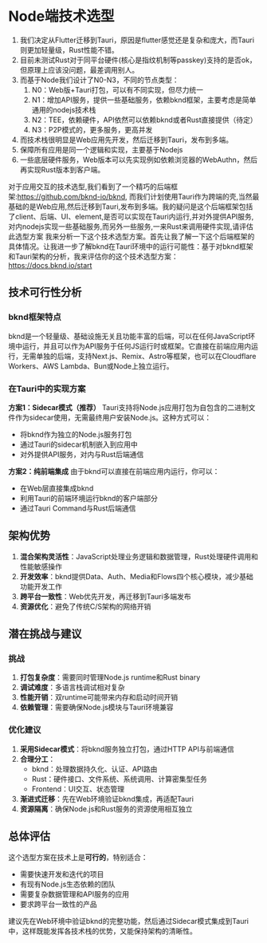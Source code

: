 # Node端技术选型
1. 我们决定从Flutter迁移到Tauri，原因是flutter感觉还是复杂和庞大，而Tauri则更加轻量级，Rust性能不错。
2. 目前未测试Rust对于同平台硬件(核心是指纹机制等passkey)支持的是否ok，但原理上应该没问题，最差调用别人。
3. 而基于Node我们设计了N0-N3，不同的节点类型：
   1. N0：Web版+Tauri打包，可以有不同实现，但尽力统一
   2. N1：增加API服务，提供一些基础服务，依赖bknd框架，主要考虑是简单通用的nodejs技术栈
   3. N2：TEE，依赖硬件，API依然可以依赖bknd或者Rust直接提供（待定）
   4. N3：P2P模式的，更多服务，更高并发
4. 而技术栈很明显是Web应用先开发，然后迁移到Tauri，发布到多端。
5. 保障所有应用是同一个逻辑和实现，主要基于Nodejs
6. 一些底层硬件服务，Web版本可以先实现例如依赖浏览器的WebAuthn，然后再实现Rust版本到客户端。



对于应用交互的技术选型,我们看到了一个精巧的后端框架:https://github.com/bknd-io/bknd,
而我们计划使用Tauri作为跨端的壳,当然最基础的是Web应用,然后迁移到Tauri,发布到多端。我的疑问是这个后端框架包括了client、后端、UI、element,是否可以实现在Tauri内运行,并对外提供API服务,对内nodejs实现一些基础服务,而另外一些服务,一来Rust来调用硬件实现,请评估此选型方案
我来分析一下这个技术选型方案。首先让我了解一下这个后端框架的具体情况。让我进一步了解bknd在Tauri环境中的运行可能性：基于对bknd框架和Tauri架构的分析，我来评估你的这个技术选型方案：
https://docs.bknd.io/start

## 技术可行性分析

### bknd框架特点
bknd是一个轻量级、基础设施无关且功能丰富的后端，可以在任何JavaScript环境中运行，并且可以作为API服务于任何JS运行时或框架。它直接在前端应用内运行，无需单独的后端，支持Next.js、Remix、Astro等框架，也可以在Cloudflare Workers、AWS Lambda、Bun或Node上独立运行。

### 在Tauri中的实现方案

**方案1：Sidecar模式（推荐）**
Tauri支持将Node.js应用打包为自包含的二进制文件作为sidecar使用，无需最终用户安装Node.js。这种方式可以：
- 将bknd作为独立的Node.js服务打包
- 通过Tauri的sidecar机制嵌入到应用中
- 对外提供API服务，对内与Rust后端通信

**方案2：纯前端集成**
由于bknd可以直接在前端应用内运行，你可以：
- 在Web层直接集成bknd
- 利用Tauri的前端环境运行bknd的客户端部分
- 通过Tauri Command与Rust后端通信

## 架构优势

1. **混合架构灵活性**：JavaScript处理业务逻辑和数据管理，Rust处理硬件调用和性能敏感操作
2. **开发效率**：bknd提供Data、Auth、Media和Flows四个核心模块，减少基础功能开发工作
3. **跨平台一致性**：Web优先开发，再迁移到Tauri多端发布
4. **资源优化**：避免了传统C/S架构的网络开销

## 潜在挑战与建议

### 挑战
1. **打包复杂度**：需要同时管理Node.js runtime和Rust binary
2. **调试难度**：多语言栈调试相对复杂
3. **性能开销**：双runtime可能带来内存和启动时间开销
4. **依赖管理**：需要确保Node.js模块与Tauri环境兼容

### 优化建议
1. **采用Sidecar模式**：将bknd服务独立打包，通过HTTP API与前端通信
2. **合理分工**：
   - bknd：处理数据持久化、认证、API路由
   - Rust：硬件接口、文件系统、系统调用、计算密集型任务
   - Frontend：UI交互、状态管理
3. **渐进式迁移**：先在Web环境验证bknd集成，再适配Tauri
4. **资源隔离**：确保Node.js和Rust服务的资源使用相互独立

## 总体评估

这个选型方案在技术上是**可行的**，特别适合：
- 需要快速开发和迭代的项目
- 有现有Node.js生态依赖的团队
- 需要复杂数据管理和API服务的应用
- 要求跨平台一致性的产品

建议先在Web环境中验证bknd的完整功能，然后通过Sidecar模式集成到Tauri中，这样既能发挥各技术栈的优势，又能保持架构的清晰性。
